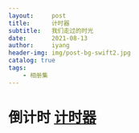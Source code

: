 ```yaml
---
layout:     post
title:      计时器
subtitle:   我们走过的时光
date:       2021-08-13
author:     iyang
header-img: img/post-bg-swift2.jpg
catalog: true
tags:
    - 相册集
---
```


# 倒计时 [计时器](/time/index.html)
